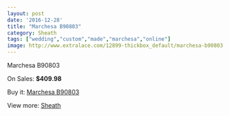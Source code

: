 ```yaml
---
layout: post
date: '2016-12-28'
title: "Marchesa B90803"
category: Sheath
tags: ["wedding","custom","made","marchesa","online"]
image: http://www.extralace.com/12899-thickbox_default/marchesa-b90803.jpg
---
```

Marchesa B90803

On Sales: **$409.98**
<a href="https://www.extralace.com/sheath/6071-marchesa-b90803.html"><amp-img layout="responsive" width="600" height="600" src="//www.extralace.com/12899-thickbox_default/marchesa-b90803.jpg" alt="Marchesa B90803 0" /></a>

Buy it: [Marchesa B90803](https://www.extralace.com/sheath/6071-marchesa-b90803.html "Marchesa B90803")

View more: [Sheath](https://www.extralace.com/7-sheath "Sheath")
